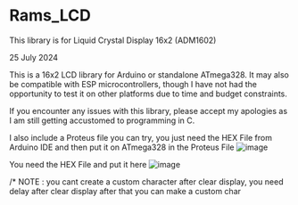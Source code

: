 # Rams_LCD
This library is for Liquid Crystal Display 16x2 (ADM1602)

25 July 2024

This is a 16x2 LCD library for Arduino or standalone ATmega328. It may also be compatible with ESP microcontrollers, 
though I have not had the opportunity to test it on other platforms due to time and budget constraints.

If you encounter any issues with this library, please accept my apologies as I am still getting accustomed to programming in C.

I also include a Proteus file you can try, you just need the HEX File from Arduino IDE and then put it on ATmega328 in the Proteus File
![image](https://github.com/user-attachments/assets/09464af8-e5d9-45f8-bb14-a72087ec53a3)

You need the HEX File and put it here
![image](https://github.com/user-attachments/assets/0adf654d-cd8f-48f6-9d34-61e0ea5da3b6)



/*
  NOTE :
  you cant create a custom character after clear display, you need delay after clear display after that you can make a custom char

  
